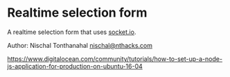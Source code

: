 Realtime selection form
=========================
A realtime selection form that uses [socket.io](//socket.io).

Author: Nischal Tonthanahal <nischal@nthacks.com>

https://www.digitalocean.com/community/tutorials/how-to-set-up-a-node-js-application-for-production-on-ubuntu-16-04